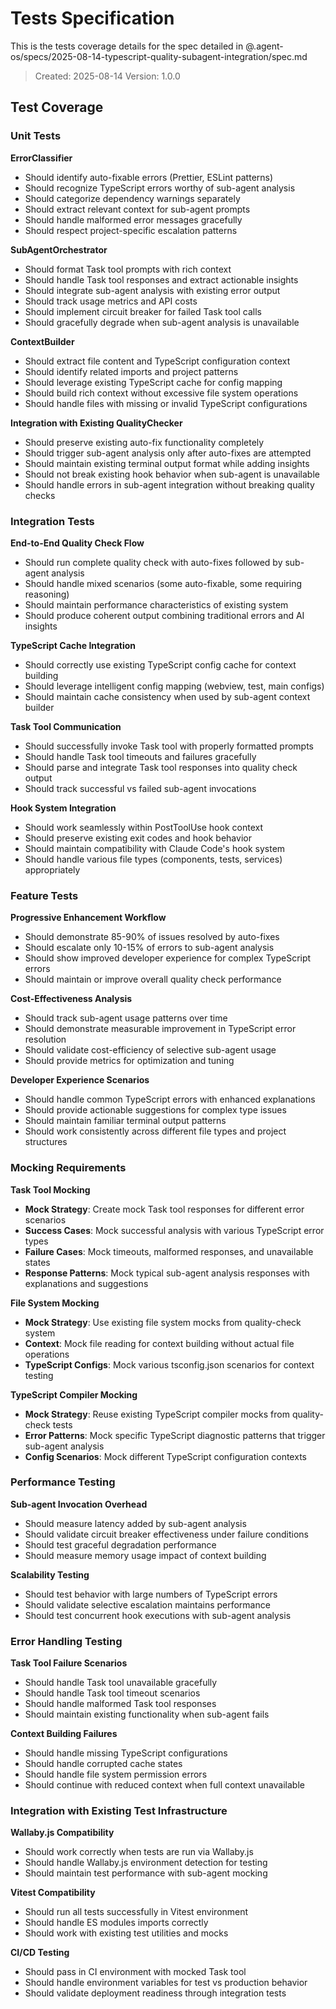 # Tests Specification

This is the tests coverage details for the spec detailed in @.agent-os/specs/2025-08-14-typescript-quality-subagent-integration/spec.md

> Created: 2025-08-14
> Version: 1.0.0

## Test Coverage

### Unit Tests

**ErrorClassifier**

- Should identify auto-fixable errors (Prettier, ESLint patterns)
- Should recognize TypeScript errors worthy of sub-agent analysis
- Should categorize dependency warnings separately
- Should extract relevant context for sub-agent prompts
- Should handle malformed error messages gracefully
- Should respect project-specific escalation patterns

**SubAgentOrchestrator**

- Should format Task tool prompts with rich context
- Should handle Task tool responses and extract actionable insights
- Should integrate sub-agent analysis with existing error output
- Should track usage metrics and API costs
- Should implement circuit breaker for failed Task tool calls
- Should gracefully degrade when sub-agent analysis is unavailable

**ContextBuilder**

- Should extract file content and TypeScript configuration context
- Should identify related imports and project patterns
- Should leverage existing TypeScript cache for config mapping
- Should build rich context without excessive file system operations
- Should handle files with missing or invalid TypeScript configurations

**Integration with Existing QualityChecker**

- Should preserve existing auto-fix functionality completely
- Should trigger sub-agent analysis only after auto-fixes are attempted
- Should maintain existing terminal output format while adding insights
- Should not break existing hook behavior when sub-agent is unavailable
- Should handle errors in sub-agent integration without breaking quality checks

### Integration Tests

**End-to-End Quality Check Flow**

- Should run complete quality check with auto-fixes followed by sub-agent analysis
- Should handle mixed scenarios (some auto-fixable, some requiring reasoning)
- Should maintain performance characteristics of existing system
- Should produce coherent output combining traditional errors and AI insights

**TypeScript Cache Integration**

- Should correctly use existing TypeScript config cache for context building
- Should leverage intelligent config mapping (webview, test, main configs)
- Should maintain cache consistency when used by sub-agent context builder

**Task Tool Communication**

- Should successfully invoke Task tool with properly formatted prompts
- Should handle Task tool timeouts and failures gracefully
- Should parse and integrate Task tool responses into quality check output
- Should track successful vs failed sub-agent invocations

**Hook System Integration**

- Should work seamlessly within PostToolUse hook context
- Should preserve existing exit codes and hook behavior
- Should maintain compatibility with Claude Code's hook system
- Should handle various file types (components, tests, services) appropriately

### Feature Tests

**Progressive Enhancement Workflow**

- Should demonstrate 85-90% of issues resolved by auto-fixes
- Should escalate only 10-15% of errors to sub-agent analysis
- Should show improved developer experience for complex TypeScript errors
- Should maintain or improve overall quality check performance

**Cost-Effectiveness Analysis**

- Should track sub-agent usage patterns over time
- Should demonstrate measurable improvement in TypeScript error resolution
- Should validate cost-efficiency of selective sub-agent usage
- Should provide metrics for optimization and tuning

**Developer Experience Scenarios**

- Should handle common TypeScript errors with enhanced explanations
- Should provide actionable suggestions for complex type issues
- Should maintain familiar terminal output patterns
- Should work consistently across different file types and project structures

### Mocking Requirements

**Task Tool Mocking**

- **Mock Strategy**: Create mock Task tool responses for different error scenarios
- **Success Cases**: Mock successful analysis with various TypeScript error types
- **Failure Cases**: Mock timeouts, malformed responses, and unavailable states
- **Response Patterns**: Mock typical sub-agent analysis responses with explanations and suggestions

**File System Mocking**

- **Mock Strategy**: Use existing file system mocks from quality-check system
- **Context**: Mock file reading for context building without actual file operations
- **TypeScript Configs**: Mock various tsconfig.json scenarios for context testing

**TypeScript Compiler Mocking**

- **Mock Strategy**: Reuse existing TypeScript compiler mocks from quality-check tests
- **Error Patterns**: Mock specific TypeScript diagnostic patterns that trigger sub-agent analysis
- **Config Scenarios**: Mock different TypeScript configuration contexts

### Performance Testing

**Sub-agent Invocation Overhead**

- Should measure latency added by sub-agent analysis
- Should validate circuit breaker effectiveness under failure conditions
- Should test graceful degradation performance
- Should measure memory usage impact of context building

**Scalability Testing**

- Should test behavior with large numbers of TypeScript errors
- Should validate selective escalation maintains performance
- Should test concurrent hook executions with sub-agent analysis

### Error Handling Testing

**Task Tool Failure Scenarios**

- Should handle Task tool unavailable gracefully
- Should handle Task tool timeout scenarios
- Should handle malformed Task tool responses
- Should maintain existing functionality when sub-agent fails

**Context Building Failures**

- Should handle missing TypeScript configurations
- Should handle corrupted cache states
- Should handle file system permission errors
- Should continue with reduced context when full context unavailable

### Integration with Existing Test Infrastructure

**Wallaby.js Compatibility**

- Should work correctly when tests are run via Wallaby.js
- Should handle Wallaby.js environment detection for testing
- Should maintain test performance with sub-agent mocking

**Vitest Compatibility**

- Should run all tests successfully in Vitest environment
- Should handle ES modules imports correctly
- Should work with existing test utilities and mocks

**CI/CD Testing**

- Should pass in CI environment with mocked Task tool
- Should handle environment variables for test vs production behavior
- Should validate deployment readiness through integration tests

